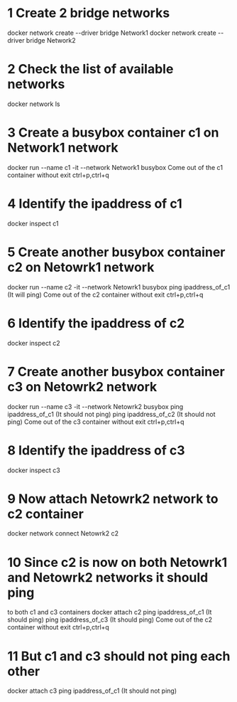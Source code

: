 # 
# 1 Create 2 bridge networks
  docker network create --driver bridge Network1
  docker network create --driver bridge Network2

# 2 Check the list of available networks
  docker network ls

# 3 Create a busybox container c1 on Network1 network
  docker run --name c1 -it --network Network1 busybox
  Come out of the c1 container without exit ctrl+p,ctrl+q

# 4 Identify the ipaddress of c1
  docker inspect c1

# 5 Create another busybox container c2 on Netowrk1 network
  docker run --name c2 -it --network Netowrk1 busybox
  ping ipaddress_of_c1    (It will ping)
  Come out of the c2 container without exit ctrl+p,ctrl+q

# 6 Identify the ipaddress of c2
  docker inspect c2

# 7 Create another busybox container c3 on Netowrk2 network
  docker run --name c3 -it --network Netowrk2 busybox
  ping ipaddress_of_c1  (It should not ping)
  ping ipaddress_of_c2  (It should not ping)
  Come out of the c3 container without exit ctrl+p,ctrl+q

# 8 Identify the ipaddress of c3
  docker inspect c3 

# 9 Now attach Netowrk2 network to c2 container
  docker network connect Netowrk2 c2

# 10 Since c2 is now on both Netowrk1 and Netowrk2 networks it should ping
   to both c1 and c3 containers
   docker attach c2
   ping ipaddress_of_c1  (It should  ping)
   ping ipaddress_of_c3  (It should  ping)
   Come out of the c2 container without exit ctrl+p,ctrl+q

# 11 But c1 and c3 should not ping each other
   docker attach c3
   ping ipaddress_of_c1  (It should not ping)

